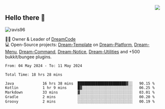 <img align='right' src="https://github-readme-stats.vercel.app/api?username=Ravis96&show_icons=true">

## Hello there 👋
<p align="left"> <img src="https://komarev.com/ghpvc/?username=ravis96&label=Profile%20views&color=0e75b6&style=flat" alt="ravis96" /> </p>

👨‍💻 Owner & Leader of [DreamCode](https://github.com/DreamPoland) <br>
💻 Open-Source projects: [Dream-Template](https://github.com/DreamPoland/dream-template) on [Dream-Platform](https://github.com/DreamPoland/dream-platform), [Dream-Menu](https://github.com/DreamPoland/dream-menu), [Dream-Command](https://github.com/DreamPoland/dream-command), [Dream-Notice](https://github.com/DreamPoland/dream-notice), [Dream-Utilities](https://github.com/DreamPoland/dream-utilities) and +500 bukkit/bungee plugins.

<!--START_SECTION:waka-->

```txt
From: 04 May 2024 - To: 11 May 2024

Total Time: 18 hrs 28 mins

Java             16 hrs 38 mins  ██████████████████████▓░░   90.15 %
Kotlin           1 hr 9 mins     █▓░░░░░░░░░░░░░░░░░░░░░░░   06.25 %
Markdown         33 mins         ▓░░░░░░░░░░░░░░░░░░░░░░░░   03.01 %
Gradle           2 mins          ░░░░░░░░░░░░░░░░░░░░░░░░░   00.20 %
Groovy           2 mins          ░░░░░░░░░░░░░░░░░░░░░░░░░   00.19 %
```

<!--END_SECTION:waka-->
